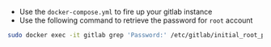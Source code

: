 - Use the ``docker-compose.yml`` to fire up your gitlab instance
- Use the following command to retrieve the password for ``root`` account
```bash
sudo docker exec -it gitlab grep 'Password:' /etc/gitlab/initial_root_password
```
